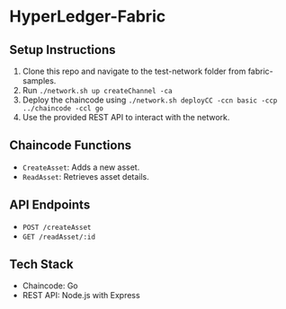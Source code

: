 # HyperLedger-Fabric

## Setup Instructions

1. Clone this repo and navigate to the test-network folder from fabric-samples.
2. Run `./network.sh up createChannel -ca`
3. Deploy the chaincode using `./network.sh deployCC -ccn basic -ccp ../chaincode -ccl go`
4. Use the provided REST API to interact with the network.

## Chaincode Functions

- `CreateAsset`: Adds a new asset.
- `ReadAsset`: Retrieves asset details.

## API Endpoints

- `POST /createAsset`
- `GET /readAsset/:id`

## Tech Stack

- Chaincode: Go
- REST API: Node.js with Express
